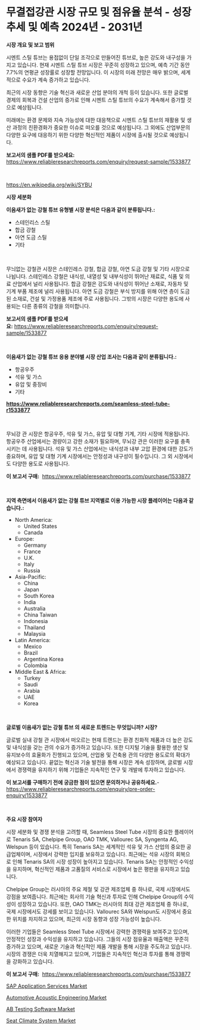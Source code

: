 <p><h1>무결접강관 시장 규모 및 점유율 분석 - 성장 추세 및 예측 2024년 - 2031년</h1></p><p><strong>시장 개요 및 보고 범위</strong></p>
<p><p>시멘트 스틸 튜브는 용접없이 단일 조각으로 만들어진 튜브로, 높은 강도와 내구성을 가지고 있습니다. 현재 시멘트 스틸 튜브 시장은 꾸준히 성장하고 있으며, 예측 기간 동안 7.7%의 연평균 성장률로 성장할 전망입니다. 이 시장의 미래 전망은 매우 밝으며, 세계적으로 수요가 계속 증가하고 있습니다. </p><p>최근의 시장 동향은 기술 혁신과 새로운 산업 분야의 개척 등이 있습니다. 또한 글로벌 경제의 회복과 건설 산업의 증가로 인해 시멘트 스틸 튜브의 수요가 계속해서 증가할 것으로 예상됩니다.</p><p>미래에는 환경 문제와 지속 가능성에 대한 대응책으로 시멘트 스틸 튜브의 재활용 및 생산 과정의 친환경화가 중요한 이슈로 떠오를 것으로 예상됩니다. 그 외에도 산업부문의 다양한 요구에 대응하기 위한 다양한 혁신적인 제품이 시장에 출시될 것으로 예상됩니다.</p></p>
<p><strong>보고서의 샘플 PDF를 받으세요:</strong> <a href="https://www.reliableresearchreports.com/enquiry/request-sample/1533877">https://www.reliableresearchreports.com/enquiry/request-sample/1533877</a></p>
<p>&nbsp;</p>
<p><a href="https://en.wikipedia.org/wiki/SYBU">https://en.wikipedia.org/wiki/SYBU</a></p>
<p><strong>시장 세분화</strong></p>
<p><strong>이음새가 없는 강철 튜브 유형별 시장 분석은 다음과 같이 분류됩니다.:</strong></p>
<p><ul><li>스테인리스 스틸</li><li>합금 강철</li><li>아연 도금 스틸</li><li>기타</li></ul></p>
<p>&nbsp;</p>
<p><p>무늬없는 강철관 시장은 스테인레스 강철, 합금 강철, 아연 도금 강철 및 기타 시장으로 나뉩니다. 스테인레스 강철은 내식성, 내열성 및 내부식성이 뛰어난 재료로, 식품 및 의료 산업에서 널리 사용됩니다. 합금 강철은 강도와 내식성이 뛰어난 소재로, 자동차 및 기계 부품 제조에 널리 사용됩니다. 아연 도금 강철은 부식 방지를 위해 아연 층이 도금된 소재로, 건설 및 가정용품 제조에 주로 사용됩니다. 그밖의 시장은 다양한 용도에 사용되는 다른 종류의 강철을 의미합니다.</p></p>
<p><strong>보고서의 샘플 PDF를 받으세요:</strong>&nbsp;<a href="https://www.reliableresearchreports.com/enquiry/request-sample/1533877">https://www.reliableresearchreports.com/enquiry/request-sample/1533877</a></p>
<p>&nbsp;</p>
<p><strong> 이음새가 없는 강철 튜브 응용 분야별 시장 산업 조사는 다음과 같이 분류됩니다.:</strong></p>
<p><ul><li>항공우주</li><li>석유 및 가스</li><li>유압 및 중장비</li><li>기타</li></ul></p>
<p><strong><a href="https://www.reliableresearchreports.com/seamless-steel-tube-r1533877">https://www.reliableresearchreports.com/seamless-steel-tube-r1533877</a></strong></p>
<p>&nbsp;</p>
<p><p>무뇌강 관 시장은 항공우주, 석유 및 가스, 유압 및 대형 기계, 기타 시장에 적용됩니다. 항공우주 산업에서는 경량이고 강한 소재가 필요하며, 무뇌강 관은 이러한 요구를 충족시키는 데 사용됩니다. 석유 및 가스 산업에서는 내식성과 내부 고압 환경에 대한 강도가 중요하며, 유압 및 대형 기계 시장에서는 안정성과 내구성이 필수입니다. 그 외 시장에서도 다양한 용도로 사용됩니다.</p></p>
<p><strong>이 보고서 구매:</strong>&nbsp; <a href="https://www.reliableresearchreports.com/purchase/1533877">https://www.reliableresearchreports.com/purchase/1533877</a></p>
<p>&nbsp;</p>
<p><strong>지역 측면에서 이음새가 없는 강철 튜브 지역별로 이용 가능한 시장 플레이어는 다음과 같습니다.:</strong></p>
<p><ul>
    <li>
        North America:
        <ul>
            <li>United States</li>
            <li>Canada</li>
        </ul>
    </li>
    <li>
        Europe:
        <ul>
            <li>Germany</li>
            <li>France</li>
            <li>U.K.</li>
            <li>Italy</li>
            <li>Russia</li>
        </ul>
    </li>
    <li>
        Asia-Pacific:
        <ul>
            <li>China</li>
            <li>Japan</li>
            <li>South Korea</li>
            <li>India</li>
            <li>Australia</li>
            <li>China Taiwan</li>
            <li>Indonesia</li>
            <li>Thailand</li>
            <li>Malaysia</li>
        </ul>
    </li>
    <li>
        Latin America:
        <ul>
            <li>Mexico</li>
            <li>Brazil</li>
            <li>Argentina Korea</li>
            <li>Colombia</li>
        </ul>
    </li>
    <li>
        Middle East & Africa:
        <ul>
            <li>Turkey</li>
            <li>Saudi</li>
            <li>Arabia</li>
            <li>UAE</li>
            <li>Korea</li>
        </ul>
    </li>
    </ul></p>
<p>&nbsp;</p>
<p><strong>글로벌 이음새가 없는 강철 튜브 의 새로운 트렌드는 무엇입니까? 시장?</strong></p>
<p><p>글로벌 실내 강철 관 시장에서 떠오르는 현재 트렌드는 환경 친화적 제품과 더 높은 강도 및 내식성을 갖는 관의 수요가 증가하고 있습니다. 또한 디지털 기술을 활용한 생산 및 유지보수의 효율화가 진행되고 있으며, 산업용 및 건축용 관의 다양한 용도로의 확대가 예상되고 있습니다. 끝없는 혁신과 기술 발전을 통해 시장은 계속 성장하며, 글로벌 시장에서 경쟁력을 유지하기 위해 기업들은 지속적인 연구 및 개발에 투자하고 있습니다.</p></p>
<p><strong>이 보고서를 구매하기 전에 궁금한 점이 있으면 문의하거나 공유하세요.</strong>- <a href="https://www.reliableresearchreports.com/enquiry/pre-order-enquiry/1533877">https://www.reliableresearchreports.com/enquiry/pre-order-enquiry/1533877</a></p>
<p>&nbsp;</p>
<p><strong>주요 시장 참여자</strong></p>
<p><p>시장 세분화 및 경쟁 분석을 고려할 때, Seamless Steel Tube 시장의 중요한 플레이어로 Tenaris SA, Chelpipe Group, OAO TMK, Vallourec SA, Syngenta AG, Welspun 등이 있습니다. 특히 Tenaris SA는 세계적인 석유 및 가스 산업의 중요한 공급업체이며, 시장에서 강력한 입지를 보유하고 있습니다. 최근에는 석유 시장의 회복으로 인해 Tenaris SA의 시장 성장이 높아지고 있습니다. Tenaris SA는 안정적인 수익성을 유지하며, 혁신적인 제품과 고품질의 서비스로 시장에서 높은 평판을 유지하고 있습니다.</p><p>Chelpipe Group는 러시아의 주요 제철 및 강관 제조업체 중 하나로, 국제 시장에서도 강점을 보여줍니다. 최근에는 회사의 기술 혁신과 투자로 인해 Chelpipe Group의 수익성이 성장하고 있습니다. 또한, OAO TMK는 러시아의 최대 강관 제조업체 중 하나로, 국제 시장에서도 강세를 보이고 있습니다. Vallourec SA와 Welspun도 시장에서 중요한 위치를 차지하고 있으며, 최근의 시장 동향과 성장 가능성이 높습니다.</p><p>이러한 기업들은 Seamless Steel Tube 시장에서 강력한 경쟁력을 보여주고 있으며, 안정적인 성장과 수익성을 유지하고 있습니다. 그들의 시장 점유율과 매출액은 꾸준히 증가하고 있으며, 새로운 기술과 혁신적인 제품 개발을 통해 시장을 주도하고 있습니다. 시장의 경쟁은 더욱 치열해지고 있으며, 기업들은 지속적인 혁신과 투자를 통해 경쟁력을 강화하고 있습니다.</p></p>
<p><strong>이 보고서 구매:</strong>&nbsp;&nbsp;<a href="https://www.reliableresearchreports.com/purchase/1533877">https://www.reliableresearchreports.com/purchase/1533877</a></p>
<p><p><a href="https://issuu.com/reportprime-2/docs/sap-application-services-market-size-2030.pptx">SAP Application Services Market</a></p><p><a href="https://github.com/janetchuadff364/Market-Research-Report-List-1/blob/main/automotive-acoustic-engineering-market.md">Automotive Acoustic Engineering Market</a></p><p><a href="https://issuu.com/reportprime-2/docs/ab-testing-software-market-size-2030.pptx">AB Testing Software Market</a></p><p><a href="https://github.com/nicoletavirag/Market-Research-Report-List-4/blob/main/seat-climate-system-market.md">Seat Climate System Market</a></p></p>